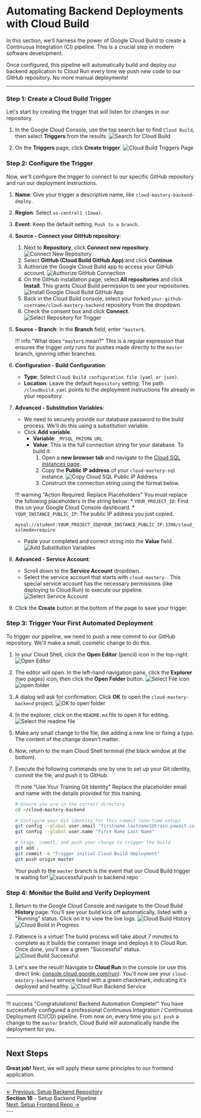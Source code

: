 # Automating Backend Deployments with Cloud Build

In this section, we'll harness the power of Google Cloud Build to create a Continuous Integration (CI) pipeline. This is a crucial step in modern software development.

Once configured, this pipeline will automatically build and deploy our backend application to Cloud Run every time we push new code to our GitHub repository. No more manual deployments!

---

### Step 1: Create a Cloud Build Trigger
Let's start by creating the trigger that will listen for changes in our repository.

1.  In the Google Cloud Console, use the top search bar to find `Cloud Build`, then select **Triggers** from the results.
    ![Search for Cloud Build](assets/images/cloud_build_search.png)

2.  On the **Triggers** page, click **Create trigger**.
    ![Cloud Build Triggers Page](assets/images/cloud_build_triggers_page.png)

### Step 2: Configure the Trigger

Now, we'll configure the trigger to connect to our specific GitHub repository and run our deployment instructions.

1.  **Name**: Give your trigger a descriptive name, like `cloud-mastery-backend-deploy`.
2.  **Region**: Select `us-central1 (Iowa)`.
3.  **Event**: Keep the default setting, `Push to a branch`.
4.  **Source - Connect your GitHub repository**:
    1.  Next to **Repository**, click **Connect new repository**.
        ![Connect New Repository](assets/images/cloud_build_connect_repo.png)
    2.  Select **GitHub (Cloud Build GitHub App)** and click **Continue**.
    3.  Authorize the Google Cloud Build app to access your GitHub account.
        ![Authorize GitHub Connection](assets/images/cloud_build_authorize_github.png)
    4.  On the GitHub installation page, select **All repositories** and click **Install**. This grants Cloud Build permission to see your repositories.
        ![Install Google Cloud Build GitHub App](assets/images/cloud_build_install_github_app.png)
    5.  Back in the Cloud Build console, select your forked `your-github-username/cloud-mastery-backend` repository from the dropdown.
    6.  Check the consent box and click **Connect**.
        ![Select Repository for Trigger](assets/images/cloud_build_select_repo.png)
5.  **Source - Branch**: In the **Branch** field, enter `^master$`.

    !!! info "What does `^master$` mean?"
        This is a regular expression that ensures the trigger *only* runs for pushes made directly to the `master` branch, ignoring other branches.

6.  **Configuration - Build Configuration**:
    *   **Type**: Select `Cloud Build configuration file (yaml or json)`.
    *   **Location**: Leave the default `Repository` setting. The path `/cloudbuild.yaml` points to the deployment instructions file already in your repository.
7.  **Advanced - Substitution Variables**:
    *   We need to securely provide our database password to the build process. We'll do this using a substitution variable.
    *   Click **Add variable**.
        *   **Variable**: `_MYSQL_PRISMA_URL`
        *   **Value**: This is the full connection string for your database. To build it:
            1.  Open a **new browser tab** and navigate to the [Cloud SQL instances page](https://console.cloud.google.com/sql/instances).
            2.  Copy the **Public IP address** of your `cloud-mastery-sql` instance.
                ![Copy Cloud SQL Public IP Address](assets/images/sql_instance_public_ip.png)
            3.  Construct the connection string using the format below.

    !!! warning "Action Required: Replace Placeholders"
        You must replace the following placeholders in the string below:
        *   `YOUR_PROJECT_ID`: Find this on your Google Cloud Console dashboard.
        *   `YOUR_INSTANCE_PUBLIC_IP`: The public IP address you just copied.

    ````
    mysql://student:YOUR_PROJECT_ID@YOUR_INSTANCE_PUBLIC_IP:3306/cloud_mastery?sslmode=require
    ````
    *   Paste your completed and correct string into the **Value** field.
        ![Add Substitution Variables](assets/images/cloud_build_substitution_variables.png)

8.  **Advanced - Service Account**:
    *   Scroll down to the **Service Account** dropdown.
    *   Select the service account that starts with `cloud-mastery-`. This special service account has the necessary permissions (like deploying to Cloud Run) to execute our pipeline.
        ![Select Service Account](assets/images/cloud_build_select_service_account.png)

9.  Click the **Create** button at the bottom of the page to save your trigger.

### Step 3: Trigger Your First Automated Deployment

To trigger our pipeline, we need to push a new commit to our GitHub repository. We'll make a small, cosmetic change to do this.

1.  In your Cloud Shell, click the **Open Editor** (pencil) icon in the top-right.
    ![Open Editor](assets/images/click-pencil-icon-open-editor.png)
2.  The editor will open. In the left-hand navigation pane, click the **Explorer** (two pages) icon, then click the **Open Folder** button.
    ![Select File icon](assets/images/select-file-after-opening-editor.png)
    ![open folder](assets/images/click-open-folder.png)
3.  A dialog will ask for confirmation. Click **OK** to open the `cloud-mastery-backend` project.
    ![OK to open folder](assets/images/select-ok-open-folder.png)
4.  In the explorer, click on the `README.md` file to open it for editing.
    ![Select the readme file](assets/images/select-readme.png)
5.  Make any small change to the file, like adding a new line or fixing a typo. The content of the change doesn't matter.
6.  Now, return to the main Cloud Shell terminal (the black window at the bottom).
7.  Execute the following commands one by one to set up your Git identity, commit the file, and push it to GitHub.

    !!! note "Use Your Training Git Identity"
        Replace the placeholder email and name with the details provided for this training.

    ```bash
    # Ensure you are in the correct directory
    cd ~/cloud-mastery-backend

    # Configure your Git identity for this commit (one-time setup)
    git config --global user.email "firstname.lastname1@train.pawait.co.ke"
    git config --global user.name "First Name Last Name"

    # Stage, commit, and push your change to trigger the build
    git add .
    git commit -m "Trigger initial Cloud Build deployment"
    git push origin master
    ```
    Your push to the `master` branch is the event that our Cloud Build trigger is waiting for!
    ![successful push to backend repo](assets/images/successful-push.png)

### Step 4: Monitor the Build and Verify Deployment

1.  Return to the Google Cloud Console and navigate to the Cloud Build **History** page. You'll see your build kick off automatically, listed with a "Running" status. Click on it to view the live logs.
    ![Cloud Build History](assets/images/cloud_build_history.png)
    ![Cloud Build in Progress](assets/images/cloud_build_in_progress.png)

2.  Patience is a virtue! The build process will take about 7 minutes to complete as it builds the container image and deploys it to Cloud Run. Once done, you'll see a green "Successful" status.
    ![Cloud Build Successful](assets/images/cloud_build_success.png)

3.  Let's see the result! Navigate to **Cloud Run** in the console (or use this direct link: [console.cloud.google.com/run](https://console.cloud.google.com/run)). You'll now see your `cloud-mastery-backend` service listed with a green checkmark, indicating it's deployed and healthy.
    ![Cloud Run Backend Service](assets/images/cloud_run_backend.png)

---

!!! success "Congratulations! Backend Automation Complete!"
    You have successfully configured a professional Continuous Integration / Continuous Deployment (CI/CD) pipeline. From now on, every time you `git push` a change to the `master` branch, Cloud Build will automatically handle the deployment for you.

---

## Next Steps

**Great job!** Next, we will apply these same principles to our frontend application.

---
<div class="page-nav">
  <div class="nav-item">
    <a href="../setup-backend-repository/" class="btn-secondary">← Previous: Setup Backend Repository</a>

  </div>
  <div class="nav-item">
    <span><strong>Section 16</strong> -  Setup Backend Pipeline </span>
  </div>
  <div class="nav-item">
    <a href="../setup-frontend-repository" class="btn-primary">Next: Setup Frontend Repo →</a>
  </div>
</div>
---

